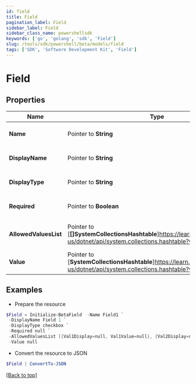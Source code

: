 ```yaml
---
id: field
title: Field
pagination_label: Field
sidebar_label: Field
sidebar_class_name: powershellsdk
keywords: ['go', 'golang', 'sdk', 'Field'] 
slug: /tools/sdk/powershell/beta/models/field
tags: ['SDK', 'Software Development Kit', 'Field']
---
```



# Field

## Properties

Name | Type | Description | Notes
------------ | ------------- | ------------- | -------------
**Name** |  Pointer to **String** | Name of the FormItem | [optional] 
**DisplayName** |  Pointer to **String** | Display name of the field | [optional] 
**DisplayType** |  Pointer to **String** | Type of the field to display | [optional] 
**Required** |  Pointer to **Boolean** | True if the field is required | [optional] 
**AllowedValuesList** |  Pointer to [**[]SystemCollectionsHashtable**]https://learn.microsoft.com/en-us/dotnet/api/system.collections.hashtable?view=net-8.0 | List of allowed values for the field | [optional] 
**Value** |  Pointer to [**SystemCollectionsHashtable**]https://learn.microsoft.com/en-us/dotnet/api/system.collections.hashtable?view=net-8.0 | Value of the field | [optional] 

## Examples

- Prepare the resource
```powershell
$Field = Initialize-BetaField  -Name Field1 `
 -DisplayName Field 1 `
 -DisplayType checkbox `
 -Required null `
 -AllowedValuesList [{Val1Display=null, Val1Value=null}, {Val2Display=null, Val2Value=null}] `
 -Value null
```

- Convert the resource to JSON
```powershell
$Field | ConvertTo-JSON
```


[[Back to top]](#) 

